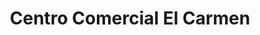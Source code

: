 ---
title: "Centro Comercial El Carmen"
url: /el-carmen/centro-comercial-el-carmen/
shop: centro comercial
---